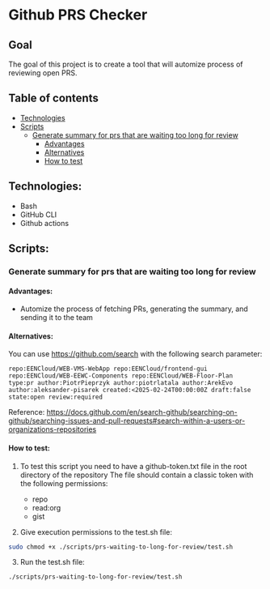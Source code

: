 # Github PRS Checker

## Goal 
The goal of this project is to create a tool that will automize process of reviewing open PRS.

## Table of contents
- [Technologies](#Technologies)
- [Scripts](#Scripts)
  - [Generate summary for prs that are waiting too long for review](#Generate-summary-for-prs-that-are-waiting-too-long-for-review)
    - [Advantages](#Advantages)
    - [Alternatives](#Alternatives)
    - [How to test](#how-to-test)

## Technologies:
- Bash
- GitHub CLI
- Github actions

## Scripts:

### Generate summary for prs that are waiting too long for review

#### Advantages:
- Automize the process of fetching PRs, generating the summary, and sending it to the team

#### Alternatives:
You can use https://github.com/search with the following search parameter:
```
repo:EENCloud/WEB-VMS-WebApp repo:EENCloud/frontend-gui repo:EENCloud/WEB-EEWC-Components repo:EENCloud/WEB-Floor-Plan  type:pr author:PiotrPieprzyk author:piotrlatala author:ArekEvo author:aleksander-pisarek created:<2025-02-24T00:00:00Z draft:false state:open review:required
```
Reference: https://docs.github.com/en/search-github/searching-on-github/searching-issues-and-pull-requests#search-within-a-users-or-organizations-repositories

#### How to test:
1. To test this script you need to have a github-token.txt file in the root directory of the repository
The file should contain a classic token with the following permissions:
   - repo
   - read:org
   - gist

2. Give execution permissions to the test.sh file:
```bash
sudo chmod +x ./scripts/prs-waiting-to-long-for-review/test.sh
```

3. Run the test.sh file:
```bash
./scripts/prs-waiting-to-long-for-review/test.sh
```

